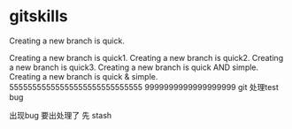 # gitskills

Creating a new branch is quick.

Creating a new branch is quick1.
Creating a new branch is quick2.
Creating a new branch is quick3.
Creating a new branch is quick AND simple.
Creating a new branch is quick & simple.
55555555555555555555555555555
9999999999999999999
git 处理test  bug

出现bug 要出处理了 先 stash